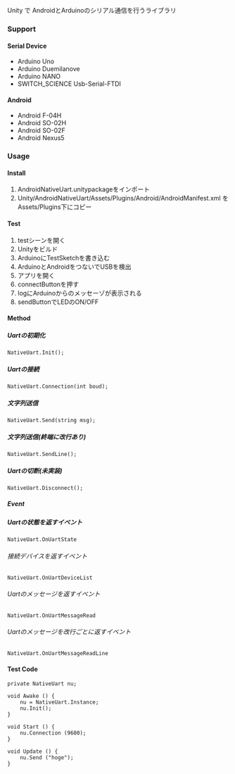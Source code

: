 
Unity で AndroidとArduinoのシリアル通信を行うライブラリ

### Support

#### Serial Device
- Arduino Uno
- Arduino Duemilanove
- Arduino NANO
- SWITCH_SCIENCE Usb-Serial-FTDI

#### Android

- Android F-04H
- Android SO-02H
- Android SO-02F
- Android Nexus5


### Usage

#### Install

1. AndroidNativeUart.unitypackageをインポート
2. Unity/AndroidNativeUart/Assets/Plugins/Android/AndroidManifest.xml を Assets/Plugins下にコピー

#### Test

1. testシーンを開く
2. Unityをビルド
3. ArduinoにTestSketchを書き込む
4. ArduinoとAndroidをつないでUSBを検出
5. アプリを開く
6. connectButtonを押す
7. logにArduinoからのメッセーゾが表示される
8. sendButtonでLEDのON/OFF

#### Method

##### Uartの初期化
    NativeUart.Init();

##### Uartの接続
    NativeUart.Connection(int boud);

##### 文字列送信
    NativeUart.Send(string msg);

##### 文字列送信(終端に改行あり)
    NativeUart.SendLine();

##### Uartの切断(未実装)
    NativeUart.Disconnect();

##### Event

##### Uartの状態を返すイベント
    NativeUart.OnUartState

###### 接続デバイスを返すイベント
    NativeUart.OnUartDeviceList

###### Uartのメッセージを返すイベント
    NativeUart.OnUartMessageRead

###### Uartのメッセージを改行ごとに返すイベント
    NativeUart.OnUartMessageReadLine


#### Test Code

    private NativeUart nu;

    void Awake () {
        nu = NativeUart.Instance;
        nu.Init();
    }

    void Start () {
        nu.Connection (9600);
    }

    void Update () {
        nu.Send ("hoge");
    }





